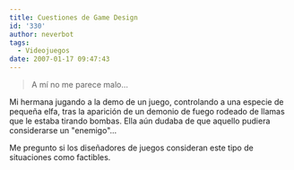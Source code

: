```yaml
---
title: Cuestiones de Game Design
id: '330'
author: neverbot
tags:
  - Videojuegos
date: 2007-01-17 09:47:43
---
```


> A mí no me parece malo...

Mi hermana jugando a la demo de un juego, controlando a una especie de pequeña elfa, tras la aparición de un demonio de fuego rodeado de llamas que le estaba tirando bombas. Ella aún dudaba de que aquello pudiera considerarse un "enemigo"...

Me pregunto si los diseñadores de juegos consideran este tipo de situaciones como factibles.
